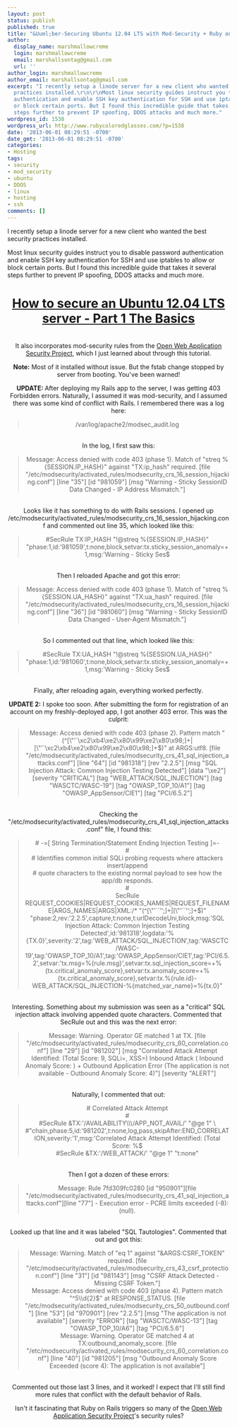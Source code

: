 ```yaml
---
layout: post
status: publish
published: true
title: "&Uuml;ber-Securing Ubuntu 12.04 LTS with Mod-Security + Ruby on Rails 3.2.13"
author:
  display_name: marshmallowcreme
  login: marshmallowcreme
  email: marshallsontag@gmail.com
  url: ''
author_login: marshmallowcreme
author_email: marshallsontag@gmail.com
excerpt: "I recently setup a linode server for a new client who wanted the best security
  practices installed.\r\n\r\nMost linux security guides instruct you to disable password
  authentication and enable SSH key authentication for SSH and use iptables to allow
  or block certain ports. But I found this incredible guide that takes it several
  steps further to prevent IP spoofing, DDOS attacks and much more."
wordpress_id: 1538
wordpress_url: http://www.rubycoloredglasses.com/?p=1538
date: '2013-06-01 08:29:51 -0700'
date_gmt: '2013-06-01 08:29:51 -0700'
categories:
- Hosting
tags:
- security
- mod_security
- ubuntu
- DDOS
- linux
- hosting
- ssh
comments: []
---
```

<p>I recently setup a linode server for a new client who wanted the best security practices installed.</p>
<p>Most linux security guides instruct you to disable password authentication and enable SSH key authentication for SSH and use iptables to allow or block certain ports. But I found this incredible guide that takes it several steps further to prevent IP spoofing, DDOS attacks and much more.<a id="more"></a><a id="more-1538"></a></p>
<header id="main-content-header">
<h1 id="page-title"><a href="http://www.thefanclub.co.za/how-to/how-secure-ubuntu-1204-lts-server-part-1-basics">How to secure an Ubuntu 12.04 LTS server - Part 1 The Basics</a></h1><br />
It also incorporates mod-security rules from the <a href="https://www.owasp.org/index.php/Main_Page">Open Web Application Security Project</a>, which I just learned about through this tutorial.</p>
<p><strong>Note:</strong> Most of it installed without issue. But the fstab change stopped by server from booting. You've been warned!</p>
<p><strong>UPDATE: </strong>After deploying my Rails app to the server, I was getting 403 Forbidden errors. Naturally, I assumed it was mod-security, and I assumed there was some kind of conflict with Rails. I remembered there was a log here:</p>
<blockquote><p>/var/log/apache2/modsec_audit.log</blockquote><br />
In the log, I first saw this:</p>
<blockquote><p>Message: Access denied with code 403 (phase 1). Match of "streq %{SESSION.IP_HASH}" against "TX:ip_hash" required. [file "/etc/modsecurity/activated_rules/modsecurity_crs_16_session_hijacking.conf"] [line "35"] [id "981059"] [msg "Warning - Sticky SessionID Data Changed - IP Address Mismatch."]</blockquote><br />
Looks like it has something to do with Rails sessions. I opened up /etc/modsecurity/activated_rules/modsecurity_crs_16_session_hijacking.conf and commented out line 35, which looked like this:</p>
<blockquote><p>#SecRule TX:IP_HASH "!@streq %{SESSION.IP_HASH}" "phase:1,id:'981059',t:none,block,setvar:tx.sticky_session_anomaly=+1,msg:'Warning - Sticky Ses$</blockquote><br />
Then I reloaded Apache and got this error:</p>
<blockquote><p>Message: Access denied with code 403 (phase 1). Match of "streq %{SESSION.UA_HASH}" against "TX:ua_hash" required. [file "/etc/modsecurity/activated_rules/modsecurity_crs_16_session_hijacking.conf"] [line "36"] [id "981060"] [msg "Warning - Sticky SessionID Data Changed - User-Agent Mismatch."]</blockquote><br />
So I commented out that line, which looked like this:</p>
<blockquote><p>#SecRule TX:UA_HASH "!@streq %{SESSION.UA_HASH}" "phase:1,id:'981060',t:none,block,setvar:tx.sticky_session_anomaly=+1,msg:'Warning - Sticky Ses$</blockquote><br />
Finally, after reloading again, everything worked perfectly.</p>
<p><strong>UPDATE 2:</strong> I spoke too soon. After submitting the form for registration of an account on my freshly-deployed app, I got another 403 error. This was the culprit:</p>
<blockquote><p>Message: Access denied with code 403 (phase 2). Pattern match "(^[\"'`\xc2\xb4\xe2\x80\x99\xe2\x80\x98;]+|[\"'`\xc2\xb4\xe2\x80\x99\xe2\x80\x98;]+$)" at ARGS:utf8. [file "/etc/modsecurity/activated_rules/modsecurity_crs_41_sql_injection_attacks.conf"] [line "64"] [id "981318"] [rev "2.2.5"] [msg "SQL Injection Attack: Common Injection Testing Detected"] [data "\xe2"] [severity "CRITICAL"] [tag "WEB_ATTACK/SQL_INJECTION"] [tag "WASCTC/WASC-19"] [tag "OWASP_TOP_10/A1"] [tag "OWASP_AppSensor/CIE1"] [tag "PCI/6.5.2"]</blockquote><br />
Checking the "/etc/modsecurity/activated_rules/modsecurity_crs_41_sql_injection_attacks.conf" file, I found this:</p>
<blockquote><p># -=[ String Termination/Statement Ending Injection Testing ]=-<br />
#<br />
# Identifies common initial SQLi probing requests where attackers insert/append<br />
# quote characters to the existing normal payload to see how the app/db responds.<br />
#<br />
SecRule REQUEST_COOKIES|REQUEST_COOKIES_NAMES|REQUEST_FILENAME|ARGS_NAMES|ARGS|XML:/* "(^[\"'`&acute;&rsquo;&lsquo;;]+|[\"'`&acute;&rsquo;&lsquo;;]+$)" "phase:2,rev:'2.2.5',capture,t:none,t:urlDecodeUni,block,msg:'SQL Injection Attack: Common Injection Testing Detected',id:'981318',logdata:'%{TX.0}',severity:'2',tag:'WEB_ATTACK/SQL_INJECTION',tag:'WASCTC/WASC-19',tag:'OWASP_TOP_10/A1',tag:'OWASP_AppSensor/CIE1',tag:'PCI/6.5.2',setvar:'tx.msg=%{rule.msg}',setvar:tx.sql_injection_score=+%{tx.critical_anomaly_score},setvar:tx.anomaly_score=+%{tx.critical_anomaly_score},setvar:tx.%{rule.id}-WEB_ATTACK/SQL_INJECTION-%{matched_var_name}=%{tx.0}"</blockquote><br />
Interesting. Something about my submission was seen as a "critical" SQL injection attack involving appended quote characters. Commented that SecRule out and this was the next error:</p>
<blockquote><p>Message: Warning. Operator GE matched 1 at TX. [file "/etc/modsecurity/activated_rules/modsecurity_crs_60_correlation.conf"] [line "29"] [id "981202"] [msg "Correlated Attack Attempt Identified: (Total Score: 9, SQLi=, XSS=) Inbound Attack ( Inbound Anomaly Score: ) + Outbound Application Error (The application is not available - Outbound Anomaly Score: 4)"] [severity "ALERT"]</blockquote><br />
Naturally, I commented that out:</p>
<blockquote><p># Correlated Attack Attempt<br />
#<br />
#SecRule &amp;TX:'/AVAILABILITY\\\/APP_NOT_AVAIL/' "@ge 1" \<br />
#"chain,phase:5,id:'981202',t:none,log,pass,skipAfter:END_CORRELATION,severity:'1',msg:'Correlated Attack Attempt Identified: (Total Score: %$<br />
#SecRule &amp;TX:'/WEB_ATTACK/' "@ge 1" "t:none"</blockquote><br />
Then I got a dozen of these errors:</p>
<blockquote><p>Message: Rule 7fd309fc0280 [id "950901"][file "/etc/modsecurity/activated_rules/modsecurity_crs_41_sql_injection_attacks.conf"][line "77"] - Execution error - PCRE limits exceeded (-8): (null).</blockquote><br />
Looked up that line and it was labeled "SQL Tautologies". Commented that out and got this:</p>
<blockquote><p>Message: Warning. Match of "eq 1" against "&amp;ARGS:CSRF_TOKEN" required. [file "/etc/modsecurity/activated_rules/modsecurity_crs_43_csrf_protection.conf"] [line "31"] [id "981143"] [msg "CSRF Attack Detected - Missing CSRF Token."]<br />
Message: Access denied with code 403 (phase 4). Pattern match "^5\\d{2}$" at RESPONSE_STATUS. [file "/etc/modsecurity/activated_rules/modsecurity_crs_50_outbound.conf"] [line "53"] [id "970901"] [rev "2.2.5"] [msg "The application is not available"] [severity "ERROR"] [tag "WASCTC/WASC-13"] [tag "OWASP_TOP_10/A6"] [tag "PCI/6.5.6"]<br />
Message: Warning. Operator GE matched 4 at TX:outbound_anomaly_score. [file "/etc/modsecurity/activated_rules/modsecurity_crs_60_correlation.conf"] [line "40"] [id "981205"] [msg "Outbound Anomaly Score Exceeded (score 4): The application is not available"]</blockquote><br />
Commented out those last 3 lines, and it worked! I expect that I'll still find more rules that conflict with the default behavior of Rails.</p>
<p>Isn't it fascinating that Ruby on Rails triggers so many of the <a href="https://www.owasp.org/index.php/Main_Page">Open Web Application Security Project</a>'s security rules?</p>
<p></header></p>
